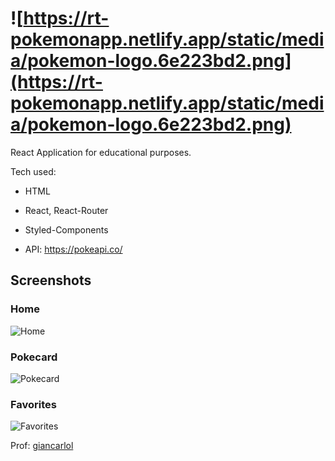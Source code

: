 
# ![https://rt-pokemonapp.netlify.app/static/media/pokemon-logo.6e223bd2.png](https://rt-pokemonapp.netlify.app/static/media/pokemon-logo.6e223bd2.png)

React Application for educational purposes.

Tech used:

* HTML
* React, React-Router
* Styled-Components

* API: <https://pokeapi.co/>

## Screenshots

### Home

![Home](https://i.imgur.com/bq47dOa.png)

### Pokecard

![Pokecard](https://i.imgur.com/Ju7lHkY.png)

### Favorites

![Favorites](https://i.imgur.com/hx9gMhS.png)

Prof: [giancarlol](https://github.com/giancarlol)

